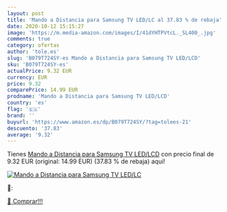 ```yaml
---
layout: post
title: 'Mando a Distancia para Samsung TV LED/LC al 37.83 % de rebaja'
date: 2020-10-12 15:15:27
image: 'https://m.media-amazon.com/images/I/41dYHTPVtcL._SL400_.jpg'
comments: true
category: ofertas
author: 'tole.es'
slug: 'B079T724SY-es Mando a Distancia para Samsung TV LED/LCD'
sku: 'B079T724SY-es'
actualPrice: 9.32 EUR
currency: EUR
price: 9.32
comparePrice: 14.99 EUR
prodname: 'Mando a Distancia para Samsung TV LED/LCD'
country: 'es'
flag: '🇪🇸'
brand: ''
buyurl: 'https://www.amazon.es/dp/B079T724SY/?tag=tolees-21'
descuento: '37.83'
average: '9.32'
---
```


Tienes [Mando a Distancia para Samsung TV LED/LCD](https://www.amazon.es/dp/B079T724SY/?tag=tolees-21) con precio final de  9.32 EUR (original: 14.99 EUR) (37.83 %  de rebaja) aqui!

[![Mando a Distancia para Samsung TV LED/LC](https://m.media-amazon.com/images/I/41dYHTPVtcL._SL400_.jpg)](https://www.amazon.es/dp/B079T724SY/?tag=tolees-21)

🔎:


[🛒 Comprar!!!](https://www.amazon.es/dp/B079T724SY/?tag=tolees-21)
